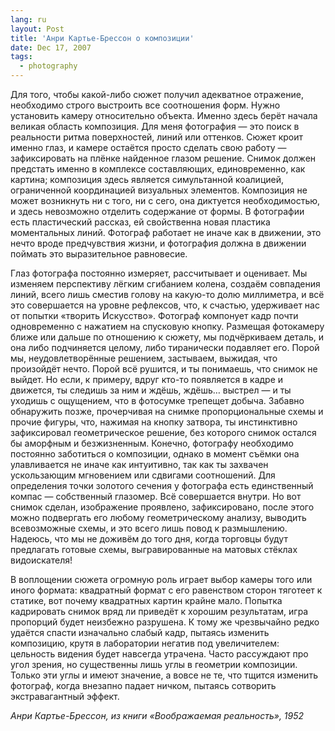 ```yaml
---
lang: ru
layout: Post
title: 'Анри Картье-Брессон о композиции'
date: Dec 17, 2007
tags:
  - photography
---
```


Для того, чтобы какой-либо сюжет получил адекватное отражение, необходимо строго выстроить все соотношения форм. Нужно установить камеру относительно объекта. Именно здесь берёт начала великая область композиция. Для меня фотография — это поиск в реальности ритма поверхностей, линий или оттенков. Сюжет кроит именно глаз, и камере остаётся просто сделать свою работу — зафиксировать на плёнке найденное глазом решение. Снимок должен предстать именно в комплексе составляющих, единовременно, как картина; композиция здесь является симультанной коалицией, ограниченной координацией визуальных элементов. Композиция не может возникнуть ни с того, ни с сего, она диктуется необходимостью, и здесь невозможно отделить содержание от формы. В фотографии есть пластический рассказ, ей свойственна новая пластика моментальных линий. Фотограф работает не иначе как в движении, это нечто вроде предчувствия жизни, и фотография должна в движении поймать это выразительное равновесие.

<!--more-->

Глаз фотографа постоянно измеряет, рассчитывает и оценивает. Мы изменяем перспективу лёгким сгибанием колена, создаём совпадения линий, всего лишь сместив голову на какую-то долю миллиметра, и всё это совершается на уровне рефлексов, что, к счастью, удерживает нас от попытки «творить Искусство». Фотограф компонует кадр почти одновременно с нажатием на спусковую кнопку. Размещая фотокамеру ближе или дальше по отношению к сюжету, мы подчёркиваем деталь, и она либо подчиняется целому, либо тиранически подавляет его. Порой мы, неудовлетворённые решением, застываем, выжидая, что произойдёт нечто. Порой всё рушится, и ты понимаешь, что снимок не выйдет. Но если, к примеру, вдруг кто-то появляется в кадре и движется, ты следишь за ним и ждёшь, ждёшь… выстрел — и ты уходишь с ощущением, что в фотосумке трепещет добыча. Забавно обнаружить позже, прочерчивая на снимке пропорциональные схемы и прочие фигуры, что, нажимая на кнопку затвора, ты инстинктивно зафиксировал геометрическое решение, без которого снимок остался бы аморфным и безжизненным. Конечно, фотографу необходимо постоянно заботиться о композиции, однако в момент съёмки она улавливается не иначе как интуитивно, так как ты захвачен ускользающим мгновением или сдвигами соотношений. Для определения точки золотого сечения у фотографа есть единственный компас — собственный глазомер. Всё совершается внутри. Но вот снимок сделан, изображение проявлено, зафиксировано, после этого можно подвергать его любому геометрическому анализу, выводить всевозможные схемы, и это всего лишь повод к размышлению. Надеюсь, что мы не доживём до того дня, когда торговцы будут предлагать готовые схемы, выгравированные на матовых стёклах видоискателя!

В воплощении сюжета огромную роль играет выбор камеры того или иного формата: квадратный формат с его равенством сторон тяготеет к статике, вот почему квадратных картин крайне мало. Попытка кадрировать снимок вряд ли приведёт к хорошим результатам, игра пропорций будет неизбежно разрушена. К тому же чрезвычайно редко удаётся спасти изначально слабый кадр, пытаясь изменить композицию, крутя в лаборатории негатив под увеличителем: цельность видения будет навсегда утрачена. Часто рассуждают про угол зрения, но существенны лишь углы в геометрии композиции. Только эти углы и имеют значение, а вовсе не те, что тщится изменить фотограф, когда внезапно падает ничком, пытаясь сотворить экстравагантный эффект.

<cite>Анри Картье-Брессон, из книги «Воображаемая реальность», 1952</cite>
